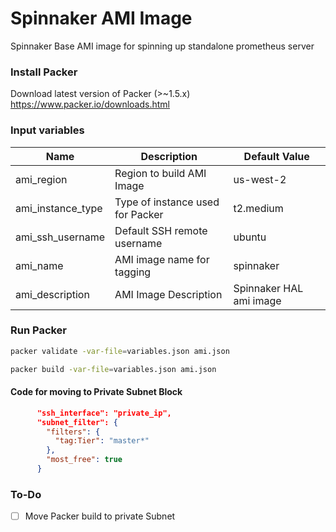 # Spinnaker AMI Image

Spinnaker Base AMI image for spinning up standalone prometheus server

### Install Packer

Download latest version of Packer (>~1.5.x)
https://www.packer.io/downloads.html

### Input variables

| Name              | Description                      | Default Value           |
| ----------------- | -------------------------------- | ----------------------- |
| ami_region        | Region to build AMI Image        | us-west-2               |
| ami_instance_type | Type of instance used for Packer | t2.medium               |
| ami_ssh_username  | Default SSH remote username      | ubuntu                  |
| ami_name          | AMI image name for tagging       | spinnaker               |
| ami_description   | AMI Image Description            | Spinnaker HAL ami image |

### Run Packer

```bash
packer validate -var-file=variables.json ami.json

packer build -var-file=variables.json ami.json
```

#### Code for moving to Private Subnet Block

```json
      "ssh_interface": "private_ip",
      "subnet_filter": {
        "filters": {
          "tag:Tier": "master*"
        },
        "most_free": true
      }
```

### To-Do

- [ ] Move Packer build to private Subnet
